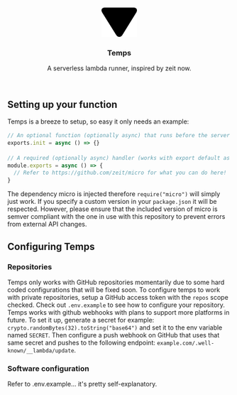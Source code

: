 <br />
<p align="center">
  <a href="">
    <img src="assets/Temps.png" alt="Logo" width="80" height="66">
  </a>

  <h3 align="center">Temps</h3>

  <p align="center">
    A serverless lambda runner, inspired by zeit now.
  </p>
</p>

<br>

## Setting up your function

Temps is a breeze to setup, so easy it only needs an example:
```js
// An optional function (optionally async) that runs before the server listens is executed.
exports.init = async () => {}

// A required (optionally async) handler (works with export default as well).
module.exports = async () => {
  // Refer to https://github.com/zeit/micro for what you can do here!
}
```

The dependency micro is injected therefore `require("micro")` will simply just work.
If you specify a custom version in your `package.json` it will be respected. However, please ensure that the included version of micro is semver compliant with the one in use with this repository to prevent errors from external API changes.

## Configuring Temps

### Repositories
Temps only works with GitHub repositories momentarily due to some hard coded configurations that will be fixed soon.
To configure temps to work with private repositories, setup a GitHub access token with the `repos` scope checked.
Check out `.env.example` to see how to configure your repository.
Temps works with github webhooks with plans to support more platforms in future.
To set it up, generate a secret for example: `crypto.randomBytes(32).toString("base64")`
and set it to the env variable named `SECRET`.
Then configure a push webhook on GitHub that uses that same secret and pushes to the following endpoint: `example.com/.well-known/__lambda/update`.

### Software configuration
Refer to .env.example... it's pretty self-explanatory.
